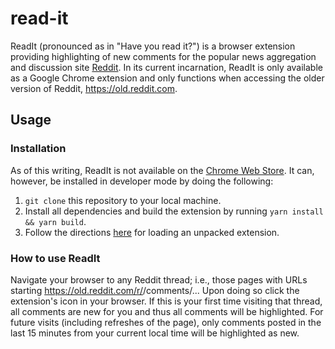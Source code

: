 # read-it

ReadIt (pronounced as in "Have you read it?") is a browser extension providing highlighting of new comments for the popular news aggregation and discussion site [Reddit](https://www.reddit.com). In its current incarnation, ReadIt is only available as a Google Chrome extension and only functions when accessing the older version of Reddit, https://old.reddit.com.

## Usage

### Installation

As of this writing, ReadIt is not available on the [Chrome Web Store](https://chrome.google.com/webstore/category/extensions). It can, however, be installed in developer mode by doing the following:

1. `git clone` this repository to your local machine.
2. Install all dependencies and build the extension by running `yarn install && yarn build`.
3. Follow the directions [here](https://developer.chrome.com/docs/extensions/mv3/getstarted/development-basics/#load-unpacked) for loading an unpacked extension.

### How to use ReadIt

Navigate your browser to any Reddit thread; i.e., those pages with URLs starting https://old.reddit.com/r/<name-of-subreddit>/comments/... Upon doing so click the extension's icon in your browser. If this is your first time visiting that thread, all comments are new for you and thus all comments will be highlighted. For future visits (including refreshes of the page), only comments posted in the last 15 minutes from your current local time will be highlighted as new.

